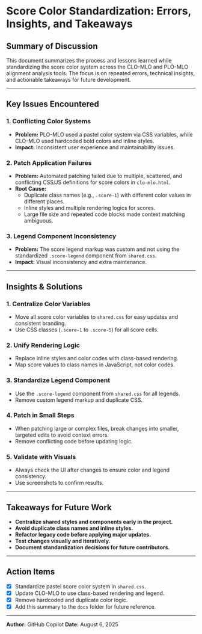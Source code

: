 # Score Color Standardization: Errors, Insights, and Takeaways

## Summary of Discussion

This document summarizes the process and lessons learned while standardizing the score color system across the CLO-MLO and PLO-MLO alignment analysis tools. The focus is on repeated errors, technical insights, and actionable takeaways for future development.

---

## Key Issues Encountered

### 1. **Conflicting Color Systems**
- **Problem:** PLO-MLO used a pastel color system via CSS variables, while CLO-MLO used hardcoded bold colors and inline styles.
- **Impact:** Inconsistent user experience and maintainability issues.

### 2. **Patch Application Failures**
- **Problem:** Automated patching failed due to multiple, scattered, and conflicting CSS/JS definitions for score colors in `clo-mlo.html`.
- **Root Cause:**
  - Duplicate class names (e.g., `.score-1`) with different color values in different places.
  - Inline styles and multiple rendering logics for scores.
  - Large file size and repeated code blocks made context matching ambiguous.

### 3. **Legend Component Inconsistency**
- **Problem:** The score legend markup was custom and not using the standardized `.score-legend` component from `shared.css`.
- **Impact:** Visual inconsistency and extra maintenance.

---

## Insights & Solutions

### 1. **Centralize Color Variables**
- Move all score color variables to `shared.css` for easy updates and consistent branding.
- Use CSS classes (`.score-1` to `.score-5`) for all score cells.

### 2. **Unify Rendering Logic**
- Replace inline styles and color codes with class-based rendering.
- Map score values to class names in JavaScript, not color codes.

### 3. **Standardize Legend Component**
- Use the `.score-legend` component from `shared.css` for all legends.
- Remove custom legend markup and duplicate CSS.

### 4. **Patch in Small Steps**
- When patching large or complex files, break changes into smaller, targeted edits to avoid context errors.
- Remove conflicting code before updating logic.

### 5. **Validate with Visuals**
- Always check the UI after changes to ensure color and legend consistency.
- Use screenshots to confirm results.

---

## Takeaways for Future Work

- **Centralize shared styles and components early in the project.**
- **Avoid duplicate class names and inline styles.**
- **Refactor legacy code before applying major updates.**
- **Test changes visually and iteratively.**
- **Document standardization decisions for future contributors.**

---

## Action Items
- [x] Standardize pastel score color system in `shared.css`.
- [x] Update CLO-MLO to use class-based rendering and legend.
- [x] Remove hardcoded and duplicate color logic.
- [x] Add this summary to the `docs` folder for future reference.

---

**Author:** GitHub Copilot
**Date:** August 6, 2025
